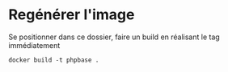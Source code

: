 # Regénérer l'image

Se positionner dans ce dossier, faire un build en réalisant le tag immédiatement

```
docker build -t phpbase .
```